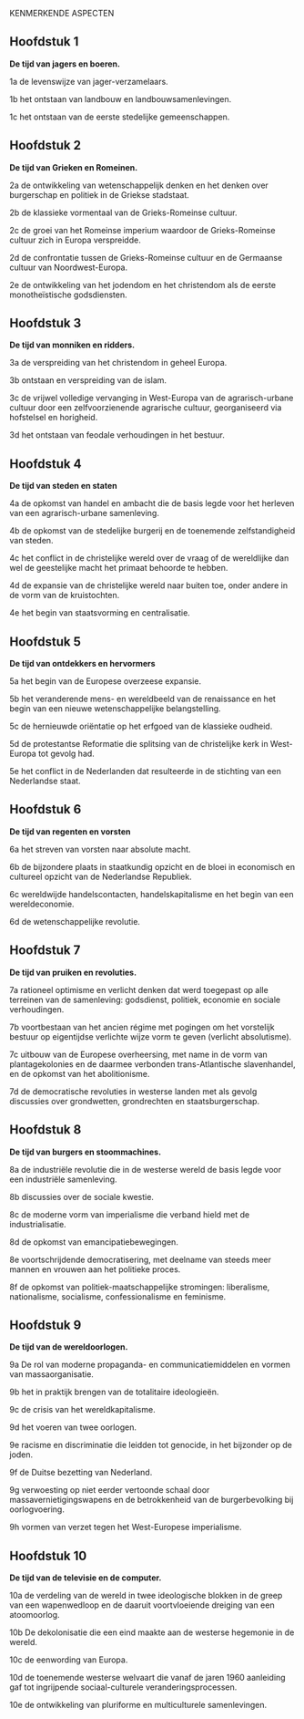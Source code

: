 KENMERKENDE ASPECTEN

## Hoofdstuk 1

**De tijd van jagers en boeren.**

1a
de levenswijze van jager-verzamelaars.

1b
het ontstaan van landbouw en landbouwsamenlevingen.

1c
het ontstaan van de eerste stedelijke gemeenschappen. 

## Hoofdstuk 2

**De tijd van Grieken en Romeinen.**

2a
de ontwikkeling van wetenschappelijk denken en het denken over burgerschap en politiek in de Griekse stadstaat. 

2b
de klassieke vormentaal van de Grieks-Romeinse cultuur.

2c
de groei van het Romeinse imperium waardoor de Grieks-Romeinse cultuur zich in Europa verspreidde. 

2d
de confrontatie tussen de Grieks-Romeinse cultuur en de Germaanse
cultuur van Noordwest-Europa.

2e
de ontwikkeling van het jodendom en het christendom als de eerste
monotheïstische godsdiensten. 

## Hoofdstuk 3

**De tijd van monniken en ridders.**

3a
de verspreiding van het christendom in geheel Europa.

3b
ontstaan en verspreiding van de islam.

3c
de vrijwel volledige vervanging in West-Europa van de agrarisch-urbane cultuur door een zelfvoorzienende agrarische cultuur, georganiseerd via hofstelsel en horigheid.

3d
het ontstaan van feodale verhoudingen in het bestuur.

## Hoofdstuk 4

**De tijd van steden en staten**

4a
de opkomst van handel en ambacht die de basis legde voor het herleven van een agrarisch-urbane samenleving.

4b
de opkomst van de stedelijke burgerij en de toenemende zelfstandigheid van steden.

4c
het conflict in de christelijke wereld over de vraag of de wereldlijke dan wel de geestelijke macht het primaat behoorde te hebben.

4d
de expansie van de christelijke wereld naar buiten toe, onder andere in de vorm van de kruistochten. 

4e
het begin van staatsvorming en centralisatie. 

## Hoofdstuk 5

**De tijd van ontdekkers en hervormers**

5a
het begin van de Europese overzeese expansie. 

5b
het veranderende mens- en wereldbeeld van de renaissance en het begin van een nieuwe wetenschappelijke belangstelling. 

5c
de hernieuwde oriëntatie op het erfgoed van de klassieke oudheid.


5d
de protestantse Reformatie die splitsing van de christelijke kerk in West-Europa tot gevolg had. 

5e
het conflict in de Nederlanden dat resulteerde in de stichting van een Nederlandse staat. 

## Hoofdstuk 6

**De tijd van regenten en vorsten**

6a
het streven van vorsten naar absolute macht.

6b
de bijzondere plaats in staatkundig opzicht en de bloei in economisch en cultureel opzicht van de Nederlandse Republiek. 

6c
wereldwijde handelscontacten, handelskapitalisme en het begin van een wereldeconomie. 

6d
de wetenschappelijke revolutie.

## Hoofdstuk 7

**De tijd van pruiken en revoluties.**

7a
rationeel optimisme en verlicht denken dat werd toegepast op alle terreinen van de samenleving: godsdienst, politiek, economie en sociale verhoudingen.

7b
voortbestaan van het ancien régime met pogingen om het vorstelijk bestuur op eigentijdse verlichte wijze vorm te geven (verlicht absolutisme). 

7c
uitbouw van de Europese overheersing, met name in de vorm van plantagekolonies en de daarmee verbonden trans-Atlantische slavenhandel, en de opkomst van het abolitionisme. 

7d
de democratische revoluties in westerse landen met als gevolg discussies over grondwetten, grondrechten en staatsburgerschap.


## Hoofdstuk 8

**De tijd van burgers en stoommachines.**

8a
de industriële revolutie die in de westerse wereld de basis legde voor een industriële samenleving. 

8b
discussies over de sociale kwestie. 

8c
de moderne vorm van imperialisme die verband hield met de industrialisatie. 

8d
de opkomst van emancipatiebewegingen.

8e
voortschrijdende democratisering, met deelname van steeds meer mannen en vrouwen aan het politieke proces. 

8f
de opkomst van politiek-maatschappelijke stromingen: liberalisme, nationalisme, socialisme, confessionalisme en feminisme. 

## Hoofdstuk 9

**De tijd van de wereldoorlogen.**

9a 
De rol van moderne propaganda- en communicatiemiddelen en vormen van massaorganisatie. 

9b
het in praktijk brengen van de totalitaire ideologieën. 

9c
de crisis van het wereldkapitalisme.

9d
het voeren van twee oorlogen. 

9e
racisme en discriminatie die leidden tot genocide, in het bijzonder op de joden. 

9f
de Duitse bezetting van Nederland. 

9g
verwoesting op niet eerder vertoonde schaal door massavernietigingswapens en de betrokkenheid van de burgerbevolking bij oorlogvoering. 

9h
vormen van verzet tegen het West-Europese imperialisme. 

## Hoofdstuk 10

**De tijd van de televisie en de computer.**

10a
de verdeling van de wereld in twee ideologische blokken in de greep van een wapenwedloop en de daaruit voortvloeiende dreiging van een atoomoorlog.

10b
De dekolonisatie die een eind maakte aan de westerse hegemonie in de wereld. 

10c
de eenwording van Europa. 

10d
de toenemende westerse welvaart die vanaf de jaren 1960 aanleiding gaf tot ingrijpende sociaal-culturele veranderingsprocessen. 

10e
de ontwikkeling van pluriforme en multiculturele samenlevingen.

